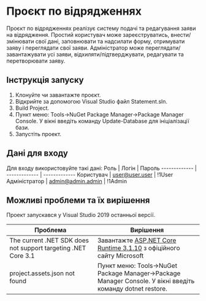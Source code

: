 # Проєкт по відрядженнях

Проєкт по відрядженнях реалізує систему подачі та редагування заяви на відрядження.
Простий користувач може зареєструватись, внести/змінювати свої дані, заповнювати та надсилати форму, отримувати заяву і переглядати свої заяви.
Адміністратор може переглядати/завантажувати усі заяви, відхиляти/підтверджувати, редагувати та перетворювати заяву.

## Інструкція запуску
1. Клонуйте чи завантажте проєкт.
2. Відкрийте за допомогою Visual Studio файл Statement.sln.
3. Build Project.
4. Пункт меню: Tools->NuGet Package Manager->Package Manager Console. У вікні введіть команду Update-Database для ініціалізації бази.
5. Запустіть проект.

## Дані для входу
Для входу використовуйте такі дані:
Роль  | Логін | Пароль
------------- | ------------- | -------------
Користувач | user@user.user | !1User
Адміністратор | admin@admin.admin | !1Admin

## Можливі проблеми та їх вирішення
Проект запускався у Visual Studio 2019 останньої версії.

Проблема  | Вирішення
------------- | -------------
The current .NET SDK does not support targeting .NET Core 3.1  | Завантажте [ASP.NET Core Runtime 3.1.10](https://dotnet.microsoft.com/download/dotnet-core/3.1 "ASP.NET Core Runtime 3.1.10") з офіційного сайту Microsoft
project.assets.json not found  | Пункт меню: Tools->NuGet Package Manager->Package Manager Console. У вікні введіть команду dotnet restore.

